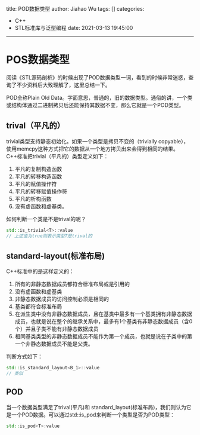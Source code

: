title: POD数据类型
author: Jiahao Wu
tags: []
categories:
  - C++
  - STL标准库与泛型编程
date: 2021-03-13 19:45:00
---
# POS数据类型

阅读《STL源码剖析》的时候出现了POD数据类型一词，看到的时候非常迷惑，查询了不少资料后大致理解了，这里总结一下。  

POD全称Plain Old Data。字面意思，普通的，旧的数据类型。通俗的讲，一个类或结构体通过二进制拷贝后还能保持其数据不变，那么它就是一个POD类型。

## trival（平凡的）

trivial类型支持静态初始化。如果一个类型是拷贝不变的（trivially copyable），使用memcpy这种方式把它的数据从一个地方拷贝出来会得到相同的结果。   
C++标准把trivial（平凡的）类型定义如下：  
1. 平凡的复制构造函数  
2. 平凡的转移构造函数  
3. 平凡的赋值操作符  
4. 平凡的转移赋值操作符  
5. 平凡的析构函数  
6. 没有虚函数和虚基类。  

如何判断一个类是不是trival的呢？
```C++
std::is_trivial<T>::value
// 上述值为true则表示类型T是trival的
```


## standard-layout(标准布局)

C++标准中的是这样定义的：

1. 所有的非静态数据成员都符合标准布局或是引用的  
2. 没有虚函数和虚基类  
3. 非静态数据成员的访问控制必须是相同的  
4. 基类都符合标准布局  
5. 在派生类中没有非静态数据成员，且在基类中最多有一个基类拥有非静态数据成员，也就是说在整个的继承关系中，最多有1个基类有非静态数据成员（含0个）并且子类不能有非静态数据成员  
6. 相同基类类型的非静态数据成员不能作为第一个成员，也就是说在子类中的第一个非静态数据成员不能是父类。  

判断方式如下：  
```C++
std::is_standard_layout<B_1>::value
// 类似
```


## POD

当一个数据类型满足了trival(平凡)和 standard_layout(标准布局)，我们则认为它是一个POD数据。可以通过std::is_pod来判断一个类型是否为POD类型：  
```C++
std::is_pod<T>:value
```